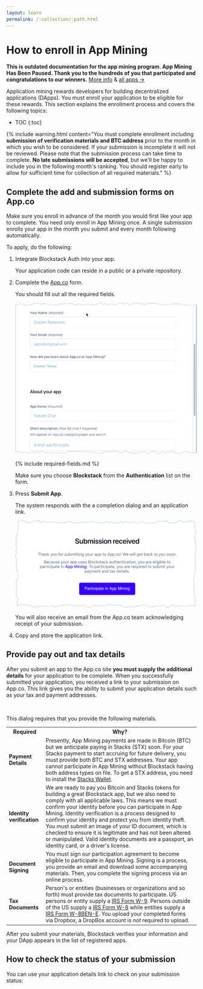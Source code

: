 ```yaml
---
layout: learn
permalink: /:collection/:path.html
---
```

# How to enroll in App Mining

**This is outdated documentation for the app mining program. App Mining Has Been Paused. 
Thank you to the hundreds of you that participated and congratulations to our winners.**
[More info](https://blog.blockstack.org/the-next-phase-of-app-mining/) & [all apps →](https://app.co/blockstack)

Application mining rewards developers for building decentralized applications
(DApps). You must enroll your application to be eligible for these
rewards. This section explains the enrollment process and covers the following topics:

* TOC
{:toc}


{% include warning.html content="You must complete enrollment including <b>submission of verification materials and BTC address</b> prior to the month in which you wish to be considered. If your submission is incomplete it will not be reviewed. Please note that the submission process can take time to complete. <strong>No late submissions will be accepted</strong>, but we'll be happy to include you in the following month's ranking. You should register early to allow for sufficient time for collection of all required materials." %}


## Complete the add and submission forms on App.co

Make sure you enroll in advance of the month you would first like your app to complete.  You need only enroll in App Mining once.  A single submission enrolls your app in the month you submit and every month following automatically.

To apply, do the following:

1. Integrate Blockstack Auth into your app.

   Your application code can reside in a public or a private repository.

2. Complete the  <a href="https://app.co/submit" target="\_blank">App.co</a> form.

   You should fill out all the required fields. 

   <img src="images/add-app.png" alt="">


   {% include required-fields.md %}
   
   Make sure you choose **Blockstack** from the **Authentication** list on the form.


3. Press **Submit App**.

   The system responds with the a completion dialog and an application link. 

   <img src="images/app-submission-success.png" alt="">
   
   You will also receive an email from the App.co team acknowledging receipt of your submission.

4. Copy and store the application link.

## Provide pay out and tax details

After you submit an app to the App.co site **you must supply the additional details** for your application to be complete. When you successfully submitted your application, you received a link to your submission on App.co. This link gives you the ability to submit your  application details such as your tax and payment addresses. 

<img src="images/appco-after-link.png" alt="">

This dialog requires that you provide the following materials.

<table class="uk-table uk-table-small uk-table-divider">
  <tr>
    <th>Required</th>
    <th>Why?</th>
  </tr>
  <tr>
    <td><strong>Payment Details</strong></td>
    <td>Presently, App Mining payments are made in Bitcoin (BTC) but we anticipate paying in Stacks (STX) soon. For your Stacks payment to start accruing for future delivery, you must provide both BTC and STX addresses. Your app cannot participate in App Mining without Blockstack having both address types on file. To get a STX address, you need to install the <a href="{{site.baseurl}}/org/wallet-install.html" target="_blank">Stacks Wallet</a>. </td>
  </tr>
  <tr>
    <td><strong>Identity verification</strong></td>
    <td>We are ready to pay you Bitcoin and Stacks tokens for building a great Blockstack app, but we also need to comply with all applicable laws. This means we must confirm your identity before you can participate in App Mining. Identity verification is a process designed to confirm your identity and protect you from identity theft. You must submit an image of your ID document, which is checked to ensure it is legitimate and has not been altered or manipulated. Valid identity documents are a passport, an identity card, or a driver's license.
</td>
  </tr>
    <tr>
    <td><strong>Document Signing</strong></td>
    <td>You must sign our participation agreement to become eligible to participate in App Mining. Signing is a process, you provide an email and download some accompanying materials. Then, you complete the signing process via an online process.</td>
  </tr>
  <tr>
    <td><strong>Tax Documents</strong></td>
    <td>Person's or entities (businesses or organizations and so forth) must provide tax documents to participate. US persons or entity supply a <a href="[LINK](https://www.irs.gov/pub/irs-pdf/fw9.pdf)" target="_blank">IRS Form W-9</a>. Persons outside of the US supply a <a href="https://www.irs.gov/pub/irs-pdf/iw8.pdf" target="_blank">IRS Form W-8</a> while entities supply a <a href="https://www.irs.gov/pub/irs-pdf/fw8bene.pdf" target="_blank">IRS Form W-8BEN-E</a>. You upload your completed forms via Dropbox, a DropBox account is <em>not</em> required to upload.
    </td>
  </tr>
</table>

After you submit your materials, Blockstack verifies your information and your DApp appears in
the list of registered apps.

## How to check the status of your submission

You can use your application details link to check on your submission status:

 <img src="images/appco-status.png" alt="">
